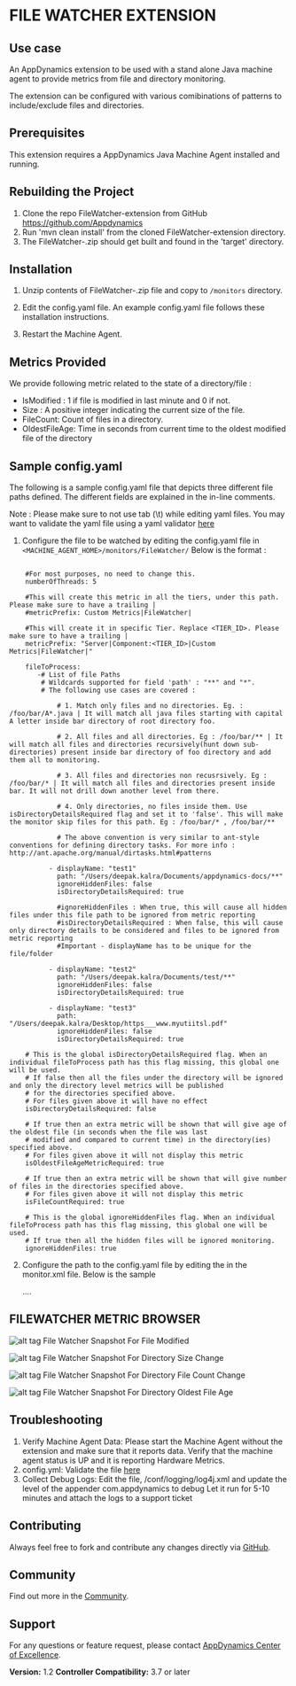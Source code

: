 FILE WATCHER EXTENSION
======================

Use case
--------

An AppDynamics extension to be used with a stand alone Java machine agent to provide metrics from file and directory monitoring.

The extension can be configured with various comibinations of patterns to include/exclude files and directories. 

Prerequisites
-------------
 
This extension requires a AppDynamics Java Machine Agent installed and running. 

Rebuilding the Project 
----------------------

1. Clone the repo FileWatcher-extension from GitHub https://github.com/Appdynamics
3. Run 'mvn clean install' from the cloned FileWatcher-extension directory.
4. The FileWatcher-<version>.zip should get built and found in the 'target' directory.

Installation
------------

1. Unzip contents of FileWatcher-<version>.zip file and copy to <code><machine-agent-dir>/monitors</code> directory.

2. Edit the config.yaml file.  An example config.yaml file follows these installation instructions.

3. Restart the Machine Agent.

Metrics Provided
----------------

We provide following metric related to the state of a directory/file :

- IsModified : 1 if file is modified in last minute and 0 if not.
- Size : A positive integer indicating the current size of the file.
- FileCount: Count of files in a directory.
- OldestFileAge: Time in seconds from current time to the oldest modified file of the directory

Sample config.yaml
------------------
 
The following is a sample config.yaml file that depicts three different file paths defined. The different fields are explained in the in-line comments.

Note :
Please make sure to not use tab (\t) while editing yaml files. You may want to validate the yaml file using a yaml validator [here](http://yamllint.com/)

1. Configure the file to be watched by editing the config.yaml file in `<MACHINE_AGENT_HOME>/monitors/FileWatcher/`
Below is the format :

```

    #For most purposes, no need to change this.
    numberOfThreads: 5

    #This will create this metric in all the tiers, under this path. Please make sure to have a trailing |
    #metricPrefix: Custom Metrics|FileWatcher|

    #This will create it in specific Tier. Replace <TIER_ID>. Please make sure to have a trailing |
    metricPrefix: "Server|Component:<TIER_ID>|Custom Metrics|FileWatcher|"

    fileToProcess:
       -# List of file Paths
		# Wildcards supported for field 'path' : "**" and "*".
		# The following use cases are covered :

		    # 1. Match only files and no directories. Eg. : /foo/bar/A*.java | It will match all java files starting with capital A letter inside bar directory of root directory foo.

		    # 2. All files and all directories. Eg : /foo/bar/** | It will match all files and directories recursively(hunt down sub-directories) present inside bar directory of foo directory and add them all to monitoring.

		    # 3. All files and directories non recusrsively. Eg : /foo/bar/* | It will match all files and directories present inside bar. It will not drill down another level from there.

		    # 4. Only directories, no files inside them. Use isDirectoryDetailsRequired flag and set it to 'false'. This will make the monitor skip files for this path. Eg : /foo/bar/* , /foo/bar/**

			# The above convention is very similar to ant-style conventions for defining directory tasks. For more info : http://ant.apache.org/manual/dirtasks.html#patterns

		  - displayName: "test1"
		    path: "/Users/deepak.kalra/Documents/appdynamics-docs/**"
		    ignoreHiddenFiles: false
		    isDirectoryDetailsRequired: true

		    #ignoreHiddenFiles : When true, this will cause all hidden files under this file path to be ignored from metric reporting
     		#isDirectoryDetailsRequired : When false, this will cause only directory details to be considered and files to be ignored from metric reporting
            #Important - displayName has to be unique for the file/folder

		  - displayName: "test2"
		    path: "/Users/deepak.kalra/Documents/test/**"
		    ignoreHiddenFiles: false
		    isDirectoryDetailsRequired: true    

		  - displayName: "test3"
		    path: "/Users/deepak.kalra/Desktop/https___www.myutiitsl.pdf"
		    ignoreHiddenFiles: false
		    isDirectoryDetailsRequired: true   

    # This is the global isDirectoryDetailsRequired flag. When an individual fileToProcess path has this flag missing, this global one will be used.    
	# If false then all the files under the directory will be ignored and only the directory level metrics will be published
	# for the directories specified above.
	# For files given above it will have no effect
	isDirectoryDetailsRequired: false

	# If true then an extra metric will be shown that will give age of the oldest file (in seconds when the file was last
	# modified and compared to current time) in the directory(ies) specified above.
	# For files given above it will not display this metric
	isOldestFileAgeMetricRequired: true

	# If true then an extra metric will be shown that will give number of files in the directories specified above.
	# For files given above it will not display this metric
	isFileCountRequired: true

	# This is the global ignoreHiddenFiles flag. When an individual fileToProcess path has this flag missing, this global one will be used.   
	# If true then all the hidden files will be ignored monitoring.
	ignoreHiddenFiles: true

```

2. Configure the path to the config.yaml file by editing the <task-arguments> in the monitor.xml file. Below is the sample

     <task-arguments>
         <!-- config file-->
             <argument name="config-file" is-required="true" default-value="monitors/FileWatcher/config.yml" />
          ....
     </task-arguments>


FILEWATCHER METRIC BROWSER
--------------------------

![alt tag](/screenshots/FW_IsModified.png)
File Watcher Snapshot For File Modified
 
![alt tag](/screenshots/FW_Directory_Size_Change.png)
File Watcher Snapshot For Directory Size Change
 
![alt tag](/screenshots/FW_Count_Directory_Files.png)
File Watcher Snapshot For Directory File Count Change
 
![alt tag](/screenshots/FW_Oldest_File_Age.png)
File Watcher Snapshot For Directory Oldest File Age

Troubleshooting
---------------

1. Verify Machine Agent Data: Please start the Machine Agent without the extension and make sure that it reports data. Verify that the machine agent status is UP and it is reporting Hardware Metrics.
2. config.yml: Validate the file [here](http://www.yamllint.com/)
3. Collect Debug Logs: Edit the file, <MachineAgent>/conf/logging/log4j.xml and update the level of the appender com.appdynamics to debug Let it run for 5-10 minutes and attach the logs to a support ticket

Contributing
-------------

Always feel free to fork and contribute any changes directly via [GitHub][].

Community
----------

Find out more in the [Community][].

Support
--------

For any questions or feature request, please contact [AppDynamics Center of Excellence][].

**Version:** 1.2
**Controller Compatibility:** 3.7 or later

[GitHub]: https://github.com/Appdynamics/FileWatcher-extension
[Community]: http://community.appdynamics.com/
[AppDynamics Center of Excellence]: mailto:ace-request@appdynamics.com
